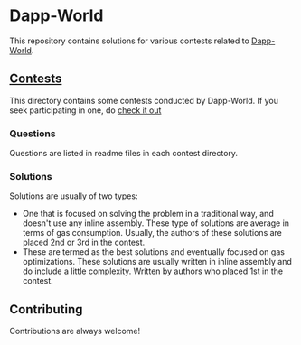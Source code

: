 # Dapp-World

This repository contains solutions for various contests related to [Dapp-World]().

## [Contests](Contests)

This directory contains some contests conducted by Dapp-World. If you seek participating in one, do [check it out](https://dapp-world.com/contests)

### Questions

Questions are listed in readme files in each contest directory. 

### Solutions

Solutions are usually of two types:
- One that is focused on solving the problem in a traditional way, and doesn't use any inline assembly. These type of solutions are average in terms of gas consumption. Usually, the authors of these solutions are placed 2nd or 3rd in the contest.
- These are termed as the best solutions and eventually focused on gas optimizations. These solutions are usually written in inline assembly and do include a little complexity. Written by authors who placed 1st in the contest.

## Contributing

Contributions are always welcome! 

